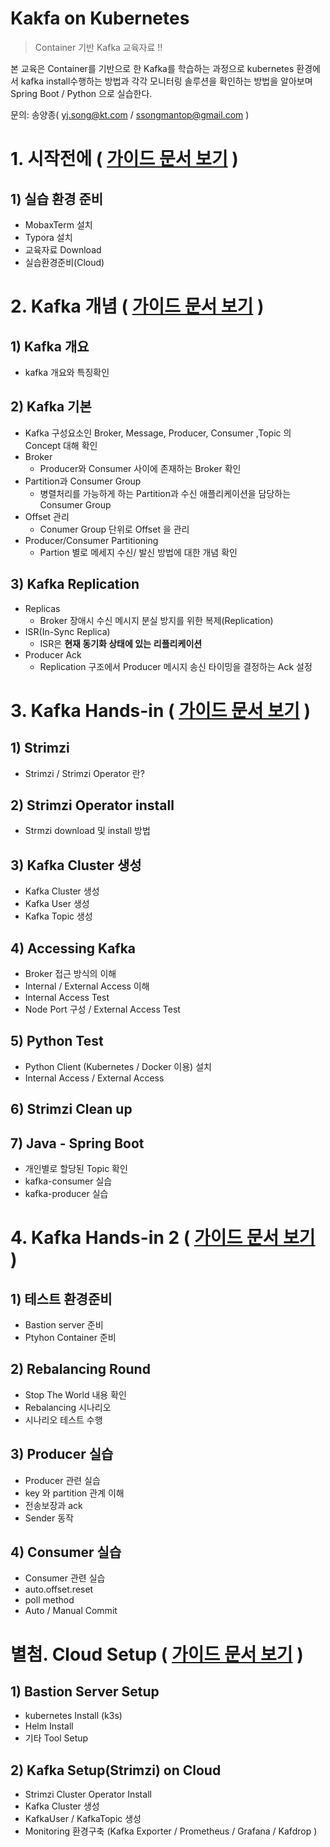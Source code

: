 # Kakfa on Kubernetes

> Container 기반 Kafka 교육자료 !!

본 교육은 Container를 기반으로 한 Kafka를 학습하는 과정으로 kubernetes 환경에서 kafka install수행하는 방법과 각각 모니터링 솔루션을 확인하는 방법을 알아보며 Spring Boot / Python 으로 실습한다.

문의: 송양종( yj.song@kt.com / ssongmantop@gmail.com )



# 1. 시작전에 ( [가이드 문서 보기](beforebegin/beforebegin.md) )

## 1) 실습 환경 준비

* MobaxTerm 설치
* Typora 설치
* 교육자료 Download
* 실습환경준비(Cloud)



# 2. Kafka 개념 ( [가이드 문서 보기](kafka/1.kafka-개념.md) )

## 1) Kafka 개요

* kafka 개요와 특징확인

## 2) Kafka 기본

* Kafka 구성요소인 Broker, Message, Producer, Consumer ,Topic 의 Concept 대해 확인
* Broker
  * Producer와 Consumer 사이에 존재하는 Broker 확인
* Partition과 Consumer Group
  * 병렬처리를 가능하게 하는 Partition과 수신 애플리케이션을 담당하는 Consumer Group
* Offset 관리
  * Conumer Group 단위로 Offset 을 관리
* Producer/Consumer Partitioning
  * Partion 별로 메세지 수신/ 발신 방법에 대한 개념 확인

## 3) Kafka Replication

* Replicas
  * Broker 장애시 수신 메시지 분실 방지를 위한 복제(Replication)
* ISR(In-Sync Replica)
  * ISR은 **현재 동기화 상태에 있는** **리플리케이션**
* Producer Ack
  * Replication 구조에서 Producer 메시지 송신 타이밍을 결정하는 Ack 설정



# 3. Kafka Hands-in ( [가이드 문서 보기](kafka/2.kafka-hands-in.md) )

## 1) Strimzi

* Strimzi / Strimzi Operator 란?

## 2) Strimzi Operator install

* Strmzi download 및 install 방법

## 3) Kafka Cluster 생성

* Kafka Cluster 생성
* Kafka User 생성
* Kafka Topic 생성

## 4) Accessing Kafka

* Broker 접근 방식의 이해
* Internal / External Access 이해
* Internal Access Test
* Node Port 구성 / External Access Test

## 5) Python Test

* Python Client (Kubernetes / Docker 이용) 설치
* Internal Access / External Access

## 6) Strimzi Clean up

## 7) Java - Spring Boot

* 개인별로 할당된 Topic 확인
* kafka-consumer 실습
* kafka-producer 실습





# 4. Kafka Hands-in 2 ( [가이드 문서 보기](kafka/3.kafka-hands-in2.md) )

## 1) 테스트 환경준비

* Bastion server 준비
* Ptyhon Container 준비

## 2) Rebalancing Round

* Stop The World 내용 확인
* Rebalancing 시나리오
* 시나리오 테스트 수행

## 3) Producer 실습

* Producer 관련 실습
* key 와 partition 관계 이해
* 전송보장과  ack
* Sender 동작

## 4) Consumer 실습

* Consumer 관련 실습
* auto.offset.reset
* poll method
* Auto / Manual Commit





# 별첨. Cloud Setup ( [가이드 문서 보기](cloud-setup/cloud-setup.md) )

## 1) Bastion Server Setup

* kubernetes Install (k3s)
* Helm Install
* 기타 Tool Setup

## 2) Kafka Setup(Strimzi) on Cloud

* Strimzi Cluster Operator Install
* Kafka Cluster 생성
* KafkaUser / KafkaTopic 생성
* Monitoring 환경구축 (Kafka Exporter / Prometheus / Grafana / Kafdrop )
